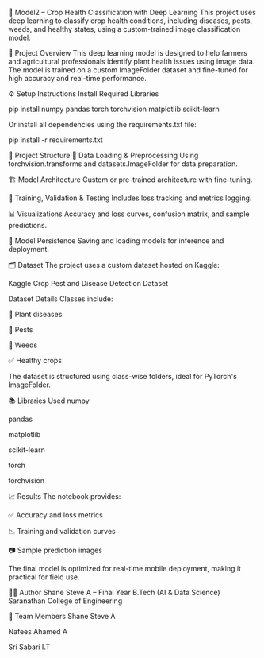 🌿 Model2 – Crop Health Classification with Deep Learning
This project uses deep learning to classify crop health conditions, including diseases, pests, weeds, and healthy states, using a custom-trained image classification model.

📌 Project Overview
This deep learning model is designed to help farmers and agricultural professionals identify plant health issues using image data. The model is trained on a custom ImageFolder dataset and fine-tuned for high accuracy and real-time performance.

⚙️ Setup Instructions
Install Required Libraries

pip install numpy pandas torch torchvision matplotlib scikit-learn

Or install all dependencies using the requirements.txt file:

pip install -r requirements.txt

📁 Project Structure
🧹 Data Loading & Preprocessing
Using torchvision.transforms and datasets.ImageFolder for data preparation.

🏗️ Model Architecture
Custom or pre-trained architecture with fine-tuning.

🧪 Training, Validation & Testing
Includes loss tracking and metrics logging.

📊 Visualizations
Accuracy and loss curves, confusion matrix, and sample predictions.

💾 Model Persistence
Saving and loading models for inference and deployment.

🗂️ Dataset
The project uses a custom dataset hosted on Kaggle:

Kaggle Crop Pest and Disease Detection Dataset

Dataset Details
Classes include:

🌾 Plant diseases

🐛 Pests

🌿 Weeds

✅ Healthy crops

The dataset is structured using class-wise folders, ideal for PyTorch's ImageFolder.

📚 Libraries Used
numpy

pandas

matplotlib

scikit-learn

torch

torchvision

📈 Results
The notebook provides:

✅ Accuracy and loss metrics

📉 Training and validation curves

📷 Sample prediction images

The final model is optimized for real-time mobile deployment, making it practical for field use.

🧑‍💻 Author
Shane Steve A – Final Year B.Tech (AI & Data Science)
Saranathan College of Engineering

👥 Team Members
Shane Steve A

Nafees Ahamed A

Sri Sabari I.T
